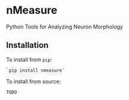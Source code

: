 # nMeasure
Python Tools for Analyzing Neuron Morphology

## Installation

To install from `pip`:

	`pip install nmeasure`

To install from source:

	TODO
